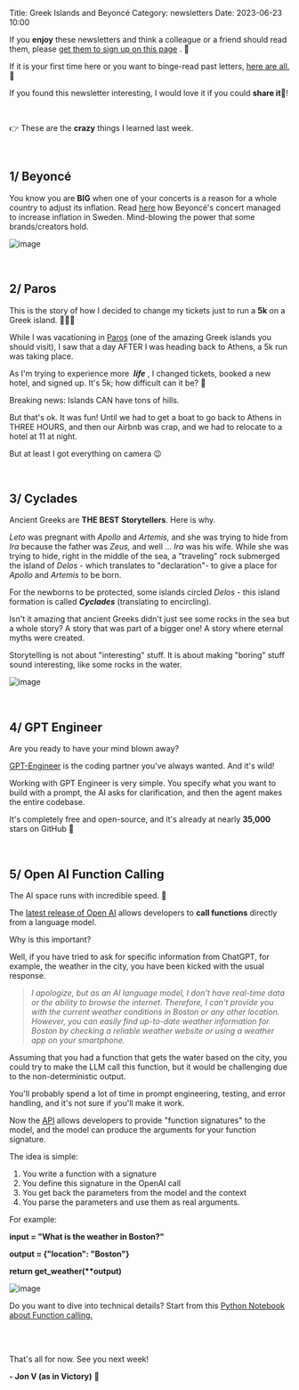 Title: Greek Islands and Beyoncé
Category: newsletters
Date: 2023-06-23 10:00

If you **enjoy** these newsletters and think a colleague or a friend should read them, please  [get them to sign up on this page](https://jon.io/) . 📝

If it is your first time here or you want to binge-read past letters, [here are all.](https://jon.io/category/newsletters) 📰
  
If you found this newsletter interesting, I would love it if you could **share it**🔗!

<br>

👉 These are the **crazy** things I learned last week.

<br>


## 1/ Beyoncé

You know you are **BIG** when one of your concerts is a reason for a whole country to adjust its inflation. Read [here](https://www.theguardian.com/music/2023/jun/15/beyonce-concert-in-stockholm-blamed-for-unexpectedly-high-swedish-inflation) how Beyoncé's concert managed to increase inflation in Sweden. Mind-blowing the power that some brands/creators hold.

![image](https://sendfoxprod.b-cdn.net/media/JX05OIQ40m3hbg93GRkZFcrX0uEto7Y1NQH3uOMb16325)

  
<br>

## 2/ Paros

This is the story of how I decided to change my tickets just to run a **5k** on a Greek island. 🏃🏻‍♂️

While I was vacationing in [Paros](https://www.visitgreece.gr/islands/cyclades/paros/) (one of the amazing Greek islands you should visit), I saw that a day AFTER I was heading back to Athens, a 5k run was taking place.

As I'm trying to experience more  **_life_** , I changed tickets, booked a new hotel, and signed up. It's 5k; how difficult can it be? 🙂

Breaking news: Islands CAN have tons of hills.

But that's ok. It was fun! Until we had to get a boat to go back to Athens in THREE HOURS, and then our Airbnb was crap, and we had to relocate to a hotel at 11 at night.  

But at least I got everything on camera 😉

<br>  

## 3/ Cyclades

Ancient Greeks are **THE BEST Storytellers**. Here is why.

_Leto_ was pregnant with _Apollo_ and _Artemis,_ and she was trying to hide from _Ira_ because the father was _Zeus,_ and well ... _Ira_ was his wife. While she was trying to hide, right in the middle of the sea, a "traveling" rock submerged the island of _Delos_ - which translates to "declaration"- to give a place for _Apollo_ and _Artemis_ to be born.

For the newborns to be protected, some islands circled _Delos_ - this island formation is called **_Cyclades_** (translating to encircling).  

Isn't it amazing that ancient Greeks didn't just see some rocks in the sea but a whole story? A story that was part of a bigger one! A story where eternal myths were created.

Storytelling is not about "interesting" stuff. It is about making "boring" stuff sound interesting, like some rocks in the water.


![image](https://sendfoxprod.b-cdn.net/media/Dn8H2F2BzjodljNNOrobW3BmwN6XpCGnvzfUX6B616325)

<br>

## 4/ GPT Engineer

Are you ready to have your mind blown away?

[GPT-Engineer](https://github.com/AntonOsika/gpt-engineer) is the coding partner you've always wanted. And it's wild!

Working with GPT Engineer is very simple. You specify what you want to build with a prompt, the AI asks for clarification, and then the agent makes the entire codebase.

It's completely free and open-source, and it's already at nearly **35,000** stars on GitHub 🤯  

<br>

## 5/ Open AI Function Calling


The AI space runs with incredible speed. 🚀
  

The [latest release of Open AI](https://openai.com/blog/function-calling-and-other-api-updates) allows developers to **call functions** directly from a language model.

Why is this important?

Well, if you have tried to ask for specific information from ChatGPT, for example, the weather in the city, you have been kicked with the usual response.


> _I apologize, but as an AI language model, I don't have real-time data or the ability to browse the internet. Therefore, I can't provide you with the current weather conditions in Boston or any other location. However, you can easily find up-to-date weather information for Boston by checking a reliable weather website or using a weather app on your smartphone._

Assuming that you had a function that gets the water based on the city, you could try to make the LLM call this function, but it would be challenging due to the non-deterministic output.

You'll probably spend a lot of time in prompt engineering, testing, and error handling, and it's not sure if you'll make it work.


Now the [API](https://platform.openai.com/docs/guides/gpt/function-calling) allows developers to provide "function signatures" to the model, and the model can produce the arguments for your function signature.

The idea is simple:

1.  You write a function with a signature
2.  You define this signature in the OpenAI call
3.  You get back the parameters from the model and the context
4.  You parse the parameters and use them as real arguments.

For example:

**input = "What is the weather in Boston?"**

**output = {"location": "Boston"}**

**return get\_weather(\*\*output)**

  
![image](https://sendfoxprod.b-cdn.net/media/5s8sHz8xXIFt0XoRiQJa9fQYqXqK6ApXaUinR2cP16325)

  
Do you want to dive into technical details? Start from this [Python Notebook about Function calling.](https://github.com/Sentdex/ChatGPT-API-Basics/blob/main/function_calling.ipynb)

<br>
    
<br>

That's all for now. See you next week!  

**\- Jon V (as in Victory)** 🚀
  
